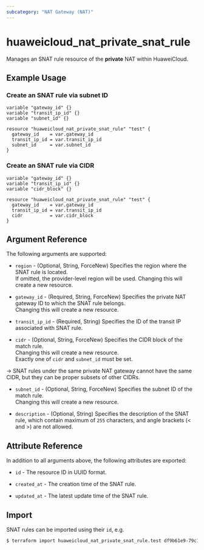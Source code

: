 ```yaml
---
subcategory: "NAT Gateway (NAT)"
---
```


# huaweicloud_nat_private_snat_rule

Manages an SNAT rule resource of the **private** NAT within HuaweiCloud.

## Example Usage

### Create an SNAT rule via subnet ID

```hcl
variable "gateway_id" {}
variable "transit_ip_id" {}
variable "subnet_id" {}

resource "huaweicloud_nat_private_snat_rule" "test" {
  gateway_id    = var.gateway_id
  transit_ip_id = var.transit_ip_id
  subnet_id     = var.subnet_id
}
```

### Create an SNAT rule via CIDR

```hcl
variable "gateway_id" {}
variable "transit_ip_id" {}
variable "cidr_block" {}

resource "huaweicloud_nat_private_snat_rule" "test" {
  gateway_id    = var.gateway_id
  transit_ip_id = var.transit_ip_id
  cidr          = var.cidr_block
}
```

## Argument Reference

The following arguments are supported:

* `region` - (Optional, String, ForceNew) Specifies the region where the SNAT rule is located.  
  If omitted, the provider-level region will be used. Changing this will create a new resource.

* `gateway_id` - (Required, String, ForceNew) Specifies the private NAT gateway ID to which the SNAT rule belongs.  
  Changing this will create a new resource.

* `transit_ip_id` - (Required, String) Specifies the ID of the transit IP associated with SNAT rule.

* `cidr` - (Optional, String, ForceNew) Specifies the CIDR block of the match rule.  
  Changing this will create a new resource.  
  Exactly one of `cidr` and `subnet_id` must be set.

-> SNAT rules under the same private NAT gateway cannot have the same CIDR, but they can be proper subsets of other
   CIDRs.

* `subnet_id` - (Optional, String, ForceNew) Specifies the subnet ID of the match rule.  
  Changing this will create a new resource.

* `description` - (Optional, String) Specifies the description of the SNAT rule, which contain maximum of `255`
  characters, and angle brackets (< and >) are not allowed.

## Attribute Reference

In addition to all arguments above, the following attributes are exported:

* `id` - The resource ID in UUID format.

* `created_at` - The creation time of the SNAT rule.

* `updated_at` - The latest update time of the SNAT rule.

## Import

SNAT rules can be imported using their `id`, e.g.

```bash
$ terraform import huaweicloud_nat_private_snat_rule.test df9b61e9-79c1-4a75-bfab-736e224ced71
```
